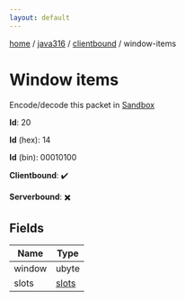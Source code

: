 ```yaml
---
layout: default
---
```


[home](/)  /  [java316](/protocol/java316)  /  [clientbound](/protocol/java316/clientbound)  /  window-items

# Window items

Encode/decode this packet in [Sandbox](../../../sandbox/java316#Clientbound.WindowItems)

**Id**: 20

**Id** (hex): 14

**Id** (bin): 00010100

**Clientbound**: ✔️

**Serverbound**: ✖️

## Fields

Name | Type
---|---
window | ubyte
slots | [slots](/protocol/java316/arrays)
